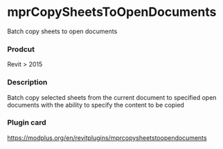# mprCopySheetsToOpenDocuments
Batch copy sheets to open documents
### Prodcut ###
Revit > 2015
### Description ###
Batch copy selected sheets from the current document to specified open documents with the ability to specify the content to be copied
### Plugin card ###
https://modplus.org/en/revitplugins/mprcopysheetstoopendocuments

